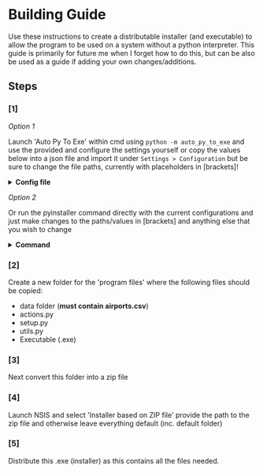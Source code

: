 # Building Guide

Use these instructions to create a distributable installer (and executable) to allow the program to be used on a system without a python interpreter. This guide is primarily for future me when I forget how to do this, but can be also be used as a guide if adding your own changes/additions.

## Steps

### [1]

*Option 1*

Launch 'Auto Py To Exe' within cmd using `python -m auto_py_to_exe` and use the provided and configure the settings yourself or copy the values below into a json file and import it under `Settings > Configuration` but be sure to change the file paths, currently with placeholders in [brackets]!
<details>
<summary><strong>Config file</strong></summary>

```json
{
 "version": "auto-py-to-exe-configuration_v1",
 "pyinstallerOptions": [
  {
   "optionDest": "noconfirm",
   "value": true
  },
  {
   "optionDest": "filenames",
   "value": "[main.py file path]"
  },
  {
   "optionDest": "onefile",
   "value": true
  },
  {
   "optionDest": "console",
   "value": true
  },
  {
   "optionDest": "icon_file",
   "value": "[app-icon.ico file path]"
  },
  {
   "optionDest": "name",
   "value": "GSX Pro Profile Scanner"
  },
  {
   "optionDest": "contents_directory",
   "value": "profile-scanner"
  },
  {
   "optionDest": "clean_build",
   "value": true
  },
  {
   "optionDest": "strip",
   "value": false
  },
  {
   "optionDest": "noupx",
   "value": false
  },
  {
   "optionDest": "disable_windowed_traceback",
   "value": false
  },
  {
   "optionDest": "uac_admin",
   "value": false
  },
  {
   "optionDest": "uac_uiaccess",
   "value": false
  },
  {
   "optionDest": "argv_emulation",
   "value": false
  },
  {
   "optionDest": "bootloader_ignore_signals",
   "value": false
  },
  {
   "optionDest": "hiddenimports",
   "value": "rich"
  },
  {
   "optionDest": "hiddenimports",
   "value": "shellingham"
  },
  {
   "optionDest": "hiddenimports",
   "value": "click"
  },
  {
   "optionDest": "hiddenimports",
   "value": "pandas"
  },
  {
   "optionDest": "hiddenimports",
   "value": "typer"
  },
  {
   "optionDest": "hiddenimports",
   "value": "typing"
  },
  {
   "optionDest": "hiddenimports",
   "value": "pyclip"
  },
  {
   "optionDest": "hiddenimports",
   "value": "shutil"
  },
  {
   "optionDest": "hiddenimports",
   "value": "pathlib"
  },
  {
   "optionDest": "hiddenimports",
   "value": "requests"
  },
  {
   "optionDest": "hiddenimports",
   "value": "json"
  },
  {
   "optionDest": "hiddenimports",
   "value": "datetime"
  },
  {
   "optionDest": "hiddenimports",
   "value": "webbrowser"
  },
  {
   "optionDest": "hiddenimports",
   "value": "os"
  }
 ],
 "nonPyinstallerOptions": {
  "increaseRecursionLimit": true,
  "manualArguments": ""
 }
}

```

</details>

*Option 2*

Or run the pyinstaller command directly with the current configurations and just make changes to the paths/values in [brackets] and anything else that you wish to change


<details>
<summary><strong>Command</strong></summary>

```bash
pyinstaller --noconfirm --onefile --console --icon "[icon.ico file path]" --name "GSX Pro Profile Scanner v[X.X.X version number]" --contents-directory "profile-scanner" --clean --hidden-import "rich" --hidden-import "shellingham" --hidden-import "click" --hidden-import "pandas" --hidden-import "typer" --hidden-import "typing" --hidden-import "pyclip" --hidden-import "shutil" --hidden-import "pathlib" --hidden-import "requests" --hidden-import "json" --hidden-import "datetime" --hidden-import "webbrowser" --hidden-import "os"  "[main.py file location]"
```
*Note: Some values must be updated, within [brackets]*

</details>

### [2]

Create a new folder for the 'program files' where the following files should be copied:

- data folder (__must contain airports.csv__)
- actions.py
- setup.py
- utils.py
- Executable (.exe)

### [3]

Next convert this folder into a zip file

### [4]

Launch NSIS and select 'Installer based on ZIP file' provide the path to the zip file and otherwise leave everything default (inc. default folder)

### [5]

Distribute this .exe (installer) as this contains all the files needed.
